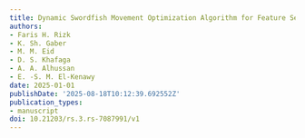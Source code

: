 ```yaml
---
title: Dynamic Swordfish Movement Optimization Algorithm for Feature Selection
authors:
- Faris H. Rizk
- K. Sh. Gaber
- M. M. Eid
- D. S. Khafaga
- A. A. Alhussan
- E. -S. M. El-Kenawy
date: 2025-01-01
publishDate: '2025-08-18T10:12:39.692552Z'
publication_types:
- manuscript
doi: 10.21203/rs.3.rs-7087991/v1
---
```

